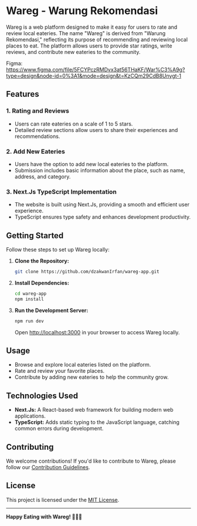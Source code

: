 # Wareg - Warung Rekomendasi

Wareg is a web platform designed to make it easy for users to rate and review local eateries. The name "Wareg" is derived from "Warung Rekomendasi," reflecting its purpose of recommending and reviewing local places to eat. The platform allows users to provide star ratings, write reviews, and contribute new eateries to the community.

Figma: https://www.figma.com/file/5FCYPczRMDvx3at56THaKF/War%C3%A9g?type=design&node-id=0%3A1&mode=design&t=KzCQm29CdB8Unygt-1

## Features

### 1. Rating and Reviews
- Users can rate eateries on a scale of 1 to 5 stars.
- Detailed review sections allow users to share their experiences and recommendations.

### 2. Add New Eateries
- Users have the option to add new local eateries to the platform.
- Submission includes basic information about the place, such as name, address, and category.

### 3. Next.Js TypeScript Implementation
- The website is built using Next.Js, providing a smooth and efficient user experience.
- TypeScript ensures type safety and enhances development productivity.

## Getting Started

Follow these steps to set up Wareg locally:

1. **Clone the Repository:**
   ```bash
   git clone https://github.com/dzakwanIrfan/wareg-app.git
   ```

2. **Install Dependencies:**
   ```bash
   cd wareg-app
   npm install
   ```

3. **Run the Development Server:**
   ```bash
   npm run dev
   ```

   Open [http://localhost:3000](http://localhost:3000) in your browser to access Wareg locally.

## Usage

- Browse and explore local eateries listed on the platform.
- Rate and review your favorite places.
- Contribute by adding new eateries to help the community grow.

## Technologies Used

- **Next.Js:** A React-based web framework for building modern web applications.
- **TypeScript:** Adds static typing to the JavaScript language, catching common errors during development.

## Contributing

We welcome contributions! If you'd like to contribute to Wareg, please follow our [Contribution Guidelines](CONTRIBUTING.md).

## License

This project is licensed under the [MIT License](LICENSE).

---

**Happy Eating with Wareg! 🍔🌮🍜**

